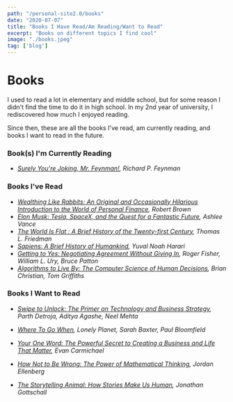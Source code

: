```yaml
---
path: "/personal-site2.0/books"
date: "2020-07-07"
title: "Books I Have Read/Am Reading/Want to Read"
excerpt: "Books on different topics I find cool"
image: "./books.jpeg"
tag: ['blog']
---
```


# Books

 I used to read a lot in elementary and middle school, but for some reason I didn't find the time to do it in high school. In my 2nd year of university, I rediscovered how much I enjoyed reading.

Since then, these are all the books I've read, am currently reading, and books I want to read in the future.

### Book(s) I'm Currently Reading

- *<a href="https://www.amazon.ca/Surely-Youre-Joking-Mr-Feynman/dp/0393355624/ref=tmm_pap_swatch_0?_encoding=UTF8&qid=1589841281&sr=1-1">Surely You're Joking, Mr. Feynman!</a>, Richard P. Feynman*

### Books I've Read

- *<a href="https://www.amazon.ca/Wealthing-Like-Rabbits-Original-Introduction-ebook/dp/B00N06271Q">Wealthing Like Rabbits: An Original and Occasionally Hilarious Introduction to the World of Personal Finance</a>, Robert Brown*
- *<a href="https://www.amazon.ca/Elon-Musk-SpaceX-Fantastic-Future-ebook/dp/B00KVI76ZS/ref=sr_1_1?keywords=elon+musk&qid=1589838457&s=digital-text&sr=1-1">Elon Musk: Tesla, SpaceX, and the Quest for a Fantastic Future</a>, Ashlee Vance*
- *<a href="https://www.amazon.ca/World-Flat-History-Twenty-first-Century-ebook/dp/B000U913GG/ref=sr_1_1?keywords=the+world+is+flat&qid=1589838532&s=digital-text&sr=1-1">The World Is Flat : A Brief History of the Twenty-first Century</a>, Thomas L. Friedman*
- *<a href="https://www.amazon.ca/Sapiens-Humankind-Yuval-Noah-Harari-ebook/dp/B00JTCH382/ref=sr_1_1?keywords=sapiens&qid=1589838592&s=digital-text&sr=1-1">Sapiens: A Brief History of Humankind</a>, Yuval Noah Harari*
- *<a href="https://www.amazon.ca/Getting-Yes-Negotiating-Agreement-Without-ebook/dp/B0051SDM5Q/ref=sr_1_1?keywords=getting+to+yes&qid=1589838707&s=digital-text&sr=1-1">Getting to Yes: Negotiating Agreement Without Giving In</a>, Roger Fisher, William L. Ury, Bruce Patton*
- *<a href="https://www.amazon.ca/Algorithms-Live-Computer-Science-Decisions/dp/B071VJ1XHX/ref=sr_1_1?keywords=algorithms+to+live+by&qid=1589838840&s=digital-text&sr=1-1">Algorithms to Live By: The Computer Science of Human Decisions</a>, Brian Christian, Tom Griffiths*

### Books I Want to Read

- *<a href="https://www.amazon.ca/Swipe-Unlock-Technology-Business-Strategy-ebook/dp/B0756MTX6K/ref=sr_1_1?keywords=primer+on+technology%5C&qid=1589841463&sr=8-1">Swipe to Unlock: The Primer on Technology and Business Strategy</a>, Parth Detroja, Aditya Agashe, Neel Mehta*
- *<a href="https://www.amazon.ca/Lonely-Planets-Where-When-1st/dp/1786571935/ref=as_li_ss_tl?keywords=where+to+go+when&qid=1587414963&sr=8-1&linkCode=sl1&tag=roxine02-20&linkId=e938b6027a23167c5156c5cf79047e92&language=en_CA">Where To Go When</a>, Lonely Planet, Sarah Baxter, Paul Bloomfield*

- *<a href="https://www.amazon.ca/Your-One-Word-Powerful-Creating/dp/014310909X">Your One Word: The Powerful Secret to Creating a Business and Life That Matter</a>, Evan Carmichael*

- *<a href="https://www.amazon.ca/How-Not-Be-Wrong-Mathematical-ebook/dp/B00G3L6JQ4/ref=sr_1_1?dchild=1&keywords=how+to+not+be+wrong&qid=1591561936&sr=8-1">How Not to Be Wrong: The Power of Mathematical Thinking</a>, Jordan Ellenberg*

- *<a href="https://www.amazon.ca/Storytelling-Animal-Stories-Make-Human-ebook/dp/B005LVR6BO/ref=sr_1_1?dchild=1&keywords=the+storytelling+animal&qid=1591562058&sr=8-1">The Storytelling Animal: How Stories Make Us Human</a>, Jonathan Gottschall*
